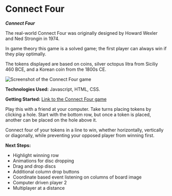 # Connect Four

***Connect Four*** 

The real-world Connect Four was originally designed by Howard Wexler and Ned Strongin in 1974.

In game theory this game is a solved game; the first player can always win if they play optimally.

The tokens displayed are based on coins, silver octopus litra from Siciliy 460 BCE, and a Korean coin from the 1800s CE.

![Screenshot of the Connect Four game](https://imgur.com/TfoYKfi.jpg)

**Technologies Used:** Javascript, HTML, CSS.

**Getting Started:** [Link to the Connect Four game](https://github.com/Bijikyu/ConnectFour/edit/master/README.md)

Play this with a friend at your computer. Take turns placing tokens by clicking a hole. Start with the bottom row, but once a token is placed, another can be placed on the hole above it.

Connect four of your tokens in a line to win, whether horizontally, vertically or diagonally, while preventing your opposed player from winning first.

**Next Steps:**
* Highlight winning row
* Animations for disc dropping
* Drag and drop discs
* Additional column drop buttons
* Coordinate based event listening on columns of board image
* Computer driven player 2
* Multiplayer at a distance

